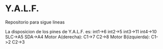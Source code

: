 # Y.A.L.F.
Repositorio para sigue lineas

La disposicion de los pines de Y.A.L.F. es:
 int1->6
 int2->5
 int3->11
 int4->10
 SLC->A5
 SDA->A4
 Motor A(derecha):
  C1->7
  C2->8
 Motor B(izquierda):
  C1->2
  C2->3

